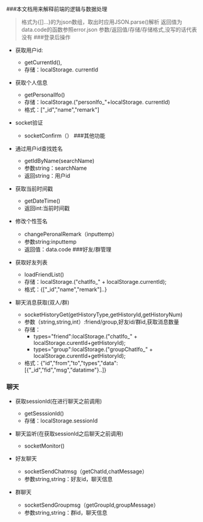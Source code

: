 ###本文档用来解释前端的逻辑与数据处理

> 格式为{[]...}的为json数组，取出时应用JSON.parse()解析
返回值为data.code的函数参照error.json
参数/返回值/存储/存储格式,没写的话代表没有
###登录后操作
* 获取用户id:
    * getCurrentId(),
    * 存储：localStorage. currentId

* 获取个人信息
    * getPersonalIfo()
    * 存储：localStorage.("personIfo_"+localStorage. currentId)
    * 格式：["_id","name","remark"]
    
* socket验证
    * socketConfirm（）
###其他功能
* 通过用户id查找姓名
    * getIdByName(searchName)
    * 参数string：searchName
    * 返回string：用户id

* 获取当前时间戳
    * getDateTime()
    * 返回int:当前时间戳
    
* 修改个性签名
    * changePeronalRemark（inputtemp）
    * 参数string:inputtemp
    * 返回值：data.code
###好友/群管理

* 获取好友列表
    * loadFriendList() 
    * 存储：localStorage.("chatIfo_" + localStorage.currentId);
    * 格式：{["_id","name","remark"]..}
* 聊天消息获取(双人/群) 
    * socketHistoryGet(getHistoryType,getHistoryId,getHistoryNum)
    * 参数（string,string,int）:friend/group,好友id/群id,获取消息数量
    * 存储：
        *  types="friend":localStorage.("chatIfo_" + localStorage.curentId+getHistoryId);
        *  types="group":localStorage.("groupChatIfo_" + localStorage.curentId+getHistoryId);
    * 格式：{"id","from","to","types","data":[{"_id","fid","msg","datatime"}..]}
### 聊天

* 获取sessionId(在进行聊天之前调用)
    * getSesssionId() 
    * 存储：localStorage.sessionId
* 聊天监听(在获取sessionId之后聊天之前调用)
    * socketMonitor()
    
* 好友聊天
    * socketSendChatmsg（getChatId,chatMessage）
    * 参数string,string：好友id，聊天信息
     
* 群聊天
    * socketSendGroupmsg（getGroupId,groupMessage）
    * 参数string,string：群id，聊天信息   
    

    
